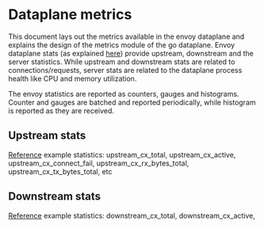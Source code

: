 # Dataplane metrics

This document lays out the metrics available in the envoy dataplane and explains the design of the metrics module of the go dataplane.
Envoy dataplane stats (as explained [here](https://www.envoyproxy.io/docs/envoy/latest/intro/arch_overview/observability/statistics))
provide upstream, downstream and the server statistics. While upstream and downstream stats are related to connections/requests, server stats are related to the dataplane process health like CPU and memory utilization.

The envoy statistics are reported as counters, gauges and histograms. Counter and gauges are batched and reported periodically, while histogram is reported as they are received.

## Upstream stats
[Reference](https://www.envoyproxy.io/docs/envoy/latest/configuration/upstream/cluster_manager/cluster_stats)
example statistics: upstream_cx_total, upstream_cx_active, upstream_cx_connect_fail, upstream_cx_rx_bytes_total, upstream_cx_tx_bytes_total, etc

## Downstream stats
[Reference](https://www.envoyproxy.io/docs/envoy/latest/configuration/listeners/stats)
example statistics: downstream_cx_total, downstream_cx_active, 
